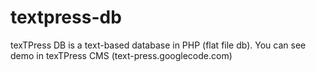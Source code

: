 textpress-db
============

texTPress DB is a text-based database in PHP (flat file db). You can see demo in texTPress CMS (text-press.googlecode.com)
